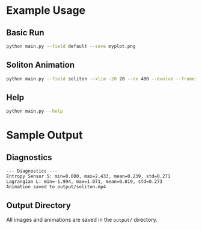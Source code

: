 # Example Usage

## Basic Run
```bash
python main.py --field default --save myplot.png
```

## Soliton Animation
```bash
python main.py --field soliton --xlim -20 20 --nx 400 --evolve --frames 300 --dt 0.02 --anim soliton.mp4
```

## Help
```bash
python main.py --help
```

# Sample Output

## Diagnostics
```
--- Diagnostics ---
Entropy Sensor S: min=0.000, max=2.433, mean=0.239, std=0.271
Lagrangian L: min=-1.994, max=1.071, mean=0.019, std=0.273
Animation saved to output/soliton.mp4
```

## Output Directory
All images and animations are saved in the `output/` directory.
